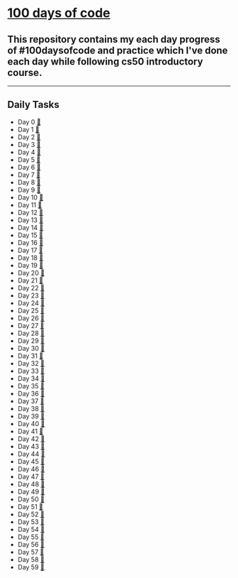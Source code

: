 # [100 days of code](https://twitter.com/anant_luthra_/status/1531500725238472705)

## This repository contains my each day progress of #100daysofcode and practice which I've done each day while following cs50 introductory course.

---

## Daily Tasks

- Day 0 [🔗](./day%200/)
- Day 1 [🔗](./day%201/)
- Day 2 [🔗](./day%202/)
- Day 3 [🔗](./day%203/)
- Day 4 [🔗](./day%204/)
- Day 5 [🔗](./day%205/)
- Day 6 [🔗](./day%206/)
- Day 7 [🔗](./day%207/)
- Day 8 [🔗](./day%208/)
- Day 9 [🔗](./day%209/)
- Day 10 [🔗](./day%2010/)
- Day 11 [🔗](./day%2011/)
- Day 12 [🔗](./day%2012/)
- Day 13 [🔗](./day%2013/)
- Day 14 [🔗](./day%2014/)
- Day 15 [🔗](./day%2015/)
- Day 16 [🔗](./day%2016/)
- Day 17 [🔗](./day%2017/)
- Day 18 [🔗](./day%2018/)
- Day 19 [🔗](./day%2019/)
- Day 20 [🔗](./day%2020/)
- Day 21 [🔗](./day%2021/)
- Day 22 [🔗](./day%2022/)
- Day 23 [🔗](./day%2023/)
- Day 24 [🔗](./day%2024/)
- Day 25 [🔗](./day%2025/)
- Day 26 [🔗](./day%2026/)
- Day 27 [🔗](./day%2027/)
- Day 28 [🔗](./day%2028/)
- Day 29 [🔗](./day%2029/)
- Day 30 [🔗](./day%2030/)
- Day 31 [🔗](./day%2031/)
- Day 32 [🔗](./day%2032/)
- Day 33 [🔗](./day%2033/)
- Day 34 [🔗](./day%2034/)
- Day 35 [🔗](./day%2035/)
- Day 36 [🔗](./day%2036/)
- Day 37 [🔗](./day%2037/)
- Day 38 [🔗](./day%2038/)
- Day 39 [🔗](./day%2039/)
- Day 40 [🔗](./day%2040/)
- Day 41 [🔗](./day%2041/)
- Day 42 [🔗](./day%2042/)
- Day 43 [🔗](./day%2043/)
- Day 44 [🔗](./day%2044/)
- Day 45 [🔗](./day%2045/)
- Day 46 [🔗](./day%2046/)
- Day 47 [🔗](./day%2047/)
- Day 48 [🔗](./day%2048/)
- Day 49 [🔗](./day%2049/)
- Day 50 [🔗](./day%2050/)
- Day 51 [🔗](./day%2051/)
- Day 52 [🔗](./day%2052/)
- Day 53 [🔗](./day%2053/)
- Day 54 [🔗](./day%2054/)
- Day 55 [🔗](./day%2055/)
- Day 56 [🔗](./day%2056/)
- Day 57 [🔗](./day%2057/)
- Day 58 [🔗](./day%2058/)
- Day 59 [🔗](./day%2059/)